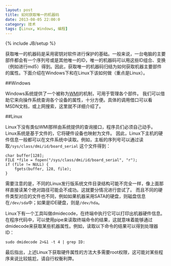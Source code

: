 ```yaml
---
layout: post
title: 如何获取唯一的机器码
date: 2013-08-05 22:00:0
category: 技术
tags: [Linux, Windows, 编程]
---
```

{% include JB/setup %}

获取唯一的机器码是采用密钥对软件进行保护的基础。一般来说，一台电脑的主要部件都会有一个序列号或是其他唯一的ID，唯一的机器码可以用这些ID组合、变换（例如进行md5）得到。因此，获取唯一的机器码归结为如何获取机器主要部件的属性。下面介绍在Windows下和在Linux下该如何做（重点是Linux）。

<!--more-->

##Windows

Windows系统提供了一个被称为[WMI](http://en.wikipedia.org/wiki/Windows_Management_Instrumentation)的机制，可用于管理各个部件。
我们可以借助它来向操作系统查询各个设备的属性，十分方便。具体的调用借口可以看MSDN文档，或上网搜索，这里就不详细介绍了。

##Linux

Linux下没有类似WMI那样由系统提供的查询接口，程序员们必须自己动手。Linux系统是基于文件的，它将硬件设备也映射为文件。
因此，Linux下主机的硬件信息一般都可以在文件系统中读取。例如，主板的序列号可以通过读取`/sys/class/dmi/id/board_serial`
这个文件得到：

	char buffer[128];
	FILE *file = fopen("/sys/class/dmi/id/board_serial", "r");
	if (file != NULL) {
		fgets(buffer, 128, file);
	}
	
需要注意的是，不同的Linux发行版系统文件目录结构可能不完全一样，像上面那样直接读某个绝对路径可能会不成功。这就要分情况进行尝试了。
而且不同的硬件类型对应的文件也不同，例如如果机器采用SATA的硬盘，则磁盘信息在`/dev/sda`中；如果是IDE硬盘，则是`/dev/hda`。

Linux下有一个工具叫做dmidecode，在终端中执行它可以打印出机器硬件信息。在程序代码中，可以使用pipe来读取终端命令的结果，这就意味着能够通过dmidecode来获取某些机器属性。例如，读取以下命令的结果可以得到处理器ID：

    sudo dmidecode 2>&1 -t 4 | grep ID:

最后指出，上述Linux下获取硬件属性的方法大多需要root权限，这可能对某些程序来说比较尴尬，请自行权衡利弊。
